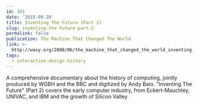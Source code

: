 ```yaml
---
id: 381
date: '2015-09-28'
title: Inventing The Future (Part 2)
slug: inventing-the-future-part-2
permalink: false
publication: The Machine That Changed The World
link: >-
  http://waxy.org/2008/06/the_machine_that_changed_the_world_inventing_the_future/
tags:
  - interaction-design-history
---
```

A comprehensive documentary about the history of computing, jointly produced by WGBH and the BBC and digitized by Andy Baio. "Inventing The Future" (Part 2) covers the early computer industry, from Eckert-Mauchley, UNIVAC, and IBM and the growth of Silicon Valley.
